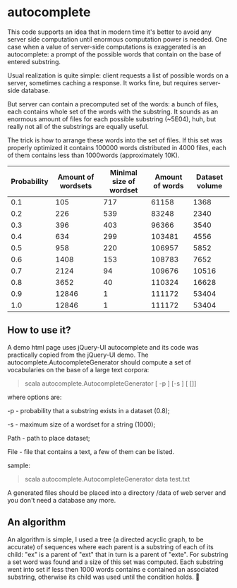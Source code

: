 autocomplete
============

This code supports an idea that in modern time it's better to avoid any server side computation until enormous computation power is needed. One case when a value of server-side computations is exaggerated is an autocomplete: a prompt of the possible words that contain on the base of  entered substring.

Usual realization is quite simple: client requests a list of possible words on a server, sometimes caching a response. It works fine, but requires server-side database. 

But server can contain a precomputed set of the words: a bunch of files, each  contains whole set of the words with the substring. It sounds as an enormous amount of files for each possible substring (~5E04), huh, but really not  all of the substrings are equally useful. 

The trick is how to arrange these words into the set of files. If this set was properly optimized it contains 100000 words distributed in 4000 files, each of them contains less than 1000words (approximately 10K).


| Probability | Amount of wordsets | Minimal size of wordset | Amount of words | Dataset volume |
|-------------|--------------------|-------------------------|-----------------|----------------|
| 0.1         | 105   | 717 | 61158  | 1368  |
| 0.2         | 226   | 539 | 83248  | 2340  |
| 0.3         | 396   | 403 | 96366  | 3540  |
| 0.4         | 634   | 299 | 103481 | 4556  |
| 0.5         | 958   | 220 | 106957 | 5852  |
| 0.6         | 1408  | 153 | 108783 | 7652  |
| 0.7         | 2124  | 94  | 109676 | 10516 |
| 0.8         | 3652  | 40  | 110324 | 16628 |
| 0.9         | 12846 | 1   | 111172 | 53404 |
| 1.0         | 12846 | 1   | 111172 | 53404 |

 
How to use it?
-----------------
A demo html page uses jQuery-UI autocomplete and its code was practically copied from the jQuery-UI demo. The autocomplete.AutocompleteGenerator should compute a set of vocabularies on the base of a large text corpora:

   > scala autocomplete.AutocompleteGenerator [ -p <Double>] [-s <Int>] <Path> [<File> []]

where options are:

   -p <Double> - probability that a substring exists in a dataset (0.8);

   -s <Int> - maximum size of a wordset for a string (1000);

   Path - path to place dataset;

   File - file that contains a text, a few of them can be listed.

sample:

   > scala autocomplete.AutocompleteGenerator data test.txt

A generated files should be placed into a directory /data of web server and you don't need a database any more.

An algorithm
-----------------
An algorithm is simple, I used a tree (a directed acyclic graph, to be accurate) of sequences where each parent is a substring of each of its child: "ex" is a parent of "ext" that in turn is a  parent of "exte". For substring a set word was found and a size of this set was computed. Each substring went into set if less then 1000 words contains e contained an associated substring, otherwise its child was used until the condition holds.


